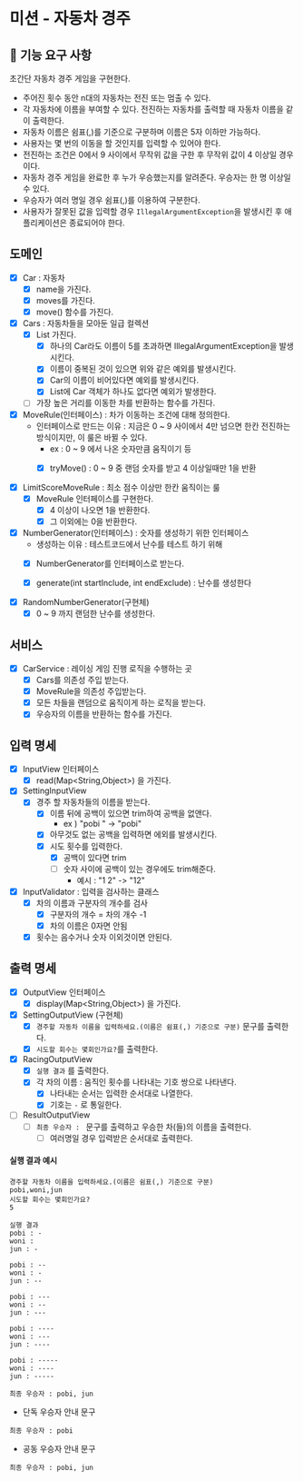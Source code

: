 # 미션 - 자동차 경주

## 🚀 기능 요구 사항

초간단 자동차 경주 게임을 구현한다.

- 주어진 횟수 동안 n대의 자동차는 전진 또는 멈출 수 있다.
- 각 자동차에 이름을 부여할 수 있다. 전진하는 자동차를 출력할 때 자동차 이름을 같이 출력한다.
- 자동차 이름은 쉼표(,)를 기준으로 구분하며 이름은 5자 이하만 가능하다.
- 사용자는 몇 번의 이동을 할 것인지를 입력할 수 있어야 한다.
- 전진하는 조건은 0에서 9 사이에서 무작위 값을 구한 후 무작위 값이 4 이상일 경우이다.
- 자동차 경주 게임을 완료한 후 누가 우승했는지를 알려준다. 우승자는 한 명 이상일 수 있다.
- 우승자가 여러 명일 경우 쉼표(,)를 이용하여 구분한다.
- 사용자가 잘못된 값을 입력할 경우 `IllegalArgumentException`을 발생시킨 후 애플리케이션은 종료되어야 한다.

## 도메인

- [x] Car : 자동차
    - [x] name을 가진다.
    - [x] moves를 가진다.
    - [x] move() 함수를 가진다.
- [x] Cars : 자동차들을 모아둔 일급 컬렉션
    - [x] List<Car> 가진다.
        - [x] 하나의 Car라도 이름이 5를 초과하면 IllegalArgumentException을 발생시킨다.
        - [x] 이름이 중복된 것이 있으면 위와 같은 예외를 발생시킨다.
        - [x] Car의 이름이 비어있다면 예외를 발생시킨다.
        - [x] List<Car>에 Car 객체가 하나도 없다면 예외가 발생한다.
    - [ ] 가장 높은 거리를 이동한 차를 반환하는 함수를 가진다.

- [x] MoveRule(인터페이스) : 차가 이동하는 조건에 대해 정의한다.
    - 인터페이스로 만드는 이유 : 지금은 0 ~ 9 사이에서 4만 넘으면 한칸 전진하는 방식이지만, 이 룰은 바뀔 수 있다.
        - ex : 0 ~ 9 에서 나온 숫자만큼 움직이기 등
        - [x] tryMove() : 0 ~ 9 중 랜덤 숫자를 받고 4 이상일때만 1을 반환


- [x] LimitScoreMoveRule : 최소 점수 이상만 한칸 움직이는 룰
    - [x] MoveRule 인터페이스를 구현한다.
        - [x] 4 이상이 나오면 1을 반환한다.
        - [x] 그 이외에는 0을 반환한다.

- [x] NumberGenerator(인터페이스) : 숫자를 생성하기 위한 인터페이스
    - 생성하는 이유 : 테스트코드에서 난수를 테스트 하기 위해
    - [x] NumberGenerator를 인터페이스로 받는다.
    - [x] generate(int startInclude, int endExclude) : 난수를 생성한다


- [x] RandomNumberGenerator(구현체)
    - [x] 0 ~ 9 까지 랜덤한 난수를 생성한다.

## 서비스

- [x] CarService : 레이싱 게임 진행 로직을 수행하는 곳
    - [x] Cars를 의존성 주입 받는다.
    - [x] MoveRule을 의존성 주입받는다.
    - [x] 모든 차들을 랜덤으로 움직이게 하는 로직을 받는다.
    - [x] 우승자의 이름을 반환하는 함수를 가진다.

## 입력 명세

- [x] InputView 인터페이스
    - [x] read(Map<String,Object>) 을 가진다.
- [x] SettingInputView
    - [x] 경주 할 자동차들의 이름을 받는다.
        - [x] 이름 뒤에 공백이 있으면 trim하여 공백을 없앤다.
            - ex ) "pobi " -> "pobi"
        - [x] 아무것도 없는 공백을 입력하면 에외를 발생시킨다.
        - [x] 시도 횟수를 입력한다.
            - [x] 공백이 있다면 trim
            - [ ] 숫자 사이에 공백이 있는 경우에도 trim해준다.
                - 예시 : "1 2" -> "12"


- [x] InputValidator : 입력을 검사하는 클래스
    - [x] 차의 이름과 구분자의 개수를 검사
        - [x] 구분자의 개수 = 차의 개수 -1
        - [x] 차의 이름은 0자면 안됨
    - [x] 횟수는 음수거나 숫자 이외것이면 안된다.

## 출력 명세

- [x] OutputView 인터페이스
    - [x] display(Map<String,Object>) 을 가진다.
- [x] SettingOutputView (구현체)
    - [x] `경주할 자동차 이름을 입력하세요.(이름은 쉼표(,) 기준으로 구분)` 문구를 출력한다.
    - [x] `시도할 회수는 몇회인가요?`를 출력한다.
- [x] RacingOutputView
    - [x] `실행 결과` 를 출력한다.
    - [x] 각 차의 이름 : 움직인 횟수를 나타내는 기호 쌍으로 나타낸다.
        - [x] 나타내는 순서는 입력한 순서대로 나열한다.
        - [x] 기호는 `-` 로 통일한다.
- [ ] ResultOutputView
    - [ ] `최종 우승자 : ` 문구를 출력하고 우승한 차(들)의 이름을 출력한다.
        - [ ] 여러명일 경우 입력받은 순서대로 출력한다.

#### 실행 결과 예시

```
경주할 자동차 이름을 입력하세요.(이름은 쉼표(,) 기준으로 구분)
pobi,woni,jun
시도할 회수는 몇회인가요?
5

실행 결과
pobi : -
woni : 
jun : -

pobi : --
woni : -
jun : --

pobi : ---
woni : --
jun : ---

pobi : ----
woni : ---
jun : ----

pobi : -----
woni : ----
jun : -----

최종 우승자 : pobi, jun
```

- 단독 우승자 안내 문구

```
최종 우승자 : pobi
```

- 공동 우승자 안내 문구

```
최종 우승자 : pobi, jun
```